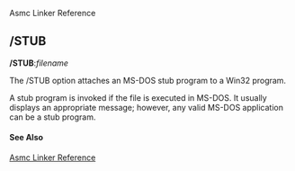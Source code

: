 Asmc Linker Reference

## /STUB

**/STUB**:_filename_

The /STUB option attaches an MS-DOS stub program to a Win32 program.

A stub program is invoked if the file is executed in MS-DOS. It usually displays an appropriate message; however, any valid MS-DOS application can be a stub program.

#### See Also

[Asmc Linker Reference](readme.md)
